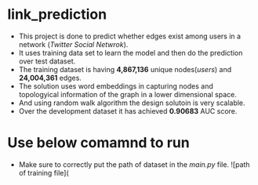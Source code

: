 # link_prediction
* This project is done to predict whether edges exist among users in a network (_Twitter Social Netwrok_).
* It uses training data set to learn the model and then do the prediction over test dataset.
* The training dataset is having **4,867,136** unique nodes(_users_) and **24,004,361** edges.
* The solution uses word embeddings in capturing nodes and topologyical information of the graph in a lower dimensional space.
* And using random walk algorithm the design solutoin is very scalable.
* Over the development dataset it has achieved **0.90683** AUC score.
# Use below comamnd to run 
* Make sure to correctly put the path of dataset in the _main.py_ file.
![path of training file](

